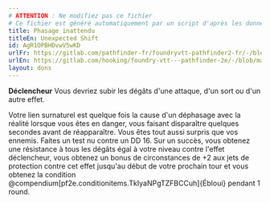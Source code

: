 ```yaml
---
# ATTENTION : Ne modifiez pas ce fichier
# Ce fichier est généré automatiquement par un script d'après les données du module Foundry VTT officiel et de sa traduction
title: Phasage inattendu
titleEn: Unexpected Shift
id: AgR1OPBHDvwV5wKD
urlFr: https://gitlab.com/pathfinder-fr/foundryvtt-pathfinder2-fr/-/blob/master/data/feats/AgR1OPBHDvwV5wKD.htm
urlEn: https://gitlab.com/hooking/foundry-vtt---pathfinder-2e/-/blob/master/packs/data/feats.db/unexpected-shift.json
layout: dons
---
```

**Déclencheur** Vous devriez subir les dégâts d'une attaque, d'un sort ou d'un autre effet.

Votre lien surnaturel est quelque fois la cause d'un déphasage avec la réalité lorsque vous êtes en danger, vous faisant disparaître quelques secondes avant de réapparaître. Vous êtes tout aussi surpris que vos ennemis. Faites un test nu contre un DD 16. Sur un succès, vous obtenez une résistance à tous les dégâts égal à votre niveau contre l'effet déclencheur, vous obtenez un bonus de circonstances de +2 aux jets de protection contre cet effet jusqu'au début de votre prochain tour et vous obtenez la condition @compendium[pf2e.conditionitems.TkIyaNPgTZFBCCuh]{Ébloui} pendant 1 round.
